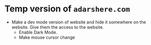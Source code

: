 # Temp version of `adarshere.com`

* Make a dev mode version of website and hide it somewhere on the website. Give them the access to the website. 
    * Enable Dark Mode.
    * Make mouse cursor change
